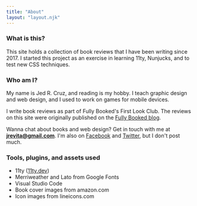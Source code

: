 ```yaml
---
title: "About"
layout: "layout.njk"
---
```

### What is this?
This site holds a collection of book reviews that I have been writing since 2017. I started this project as an exercise in learning 11ty, Nunjucks, and to test new CSS techniques.

### Who am I?
My name is Jed R. Cruz, and reading is my hobby. I teach graphic design and web design, and I used to work on games for mobile devices.

I write book reviews as part of Fully Booked's First Look Club. The reviews on this site were originally published on the [Fully Booked blog](https://www.fullybookedonline.com/blog).

Wanna chat about books and web design? Get in touch with me at **jrevita@gmail.com**. I'm also on [Facebook](https://www.facebook.com/jrevita) and [Twitter](https://x.com/jrevita), but I don't post much.

### Tools, plugins, and assets used
- 11ty ([11ty.dev](https://www.11ty.dev/))
- Merriweather and Lato from Google Fonts
- Visual Studio Code
- Book cover images from amazon.com
- Icon images from lineicons.com
